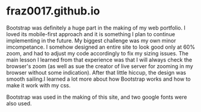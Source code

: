 # fraz0017.github.io
Bootstrap was definitely a huge part in the making of my web portfolio. I loved its mobile-first approach and it is something I plan to continue implementing in the future. My biggest challenge was my own minor imcompetance. I somehow designed an entire site to look good only at 60% zoom, and had to adjust my code accordingly to fix my sizing issues. The main lesson I learned from that experience was that I will always check the browser's zoom (as well as sue the creator of live server for zooming in my browser without some indication). After that little hiccup, the design was smooth sailing.I learned a lot more about how Bootstrap works and how to make it work with my css. 

Bootstrap was used in the making of this site, and two google fonts were also used. 
